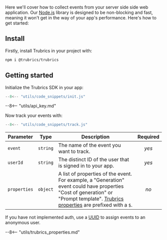 Here we'll cover how to collect events from your server side side web application. Our [Node.js](https://www.npmjs.com/package/@trubrics/trubrics) library is designed to be non-blocking and fast, meaning it won't get in the way of your app's performance. Here's how to get started:

## Install

Firstly, install Trubrics in your project with:

```bash
npm i @trubrics/trubrics
```


## Getting started

Initialize the Trubrics SDK in your app:


``` ts
--8<-- "utils/code_snippets/init.js"
```

--8<-- "utils/api_key.md"


Now track your events with:

``` ts
--8<-- "utils/code_snippets/track.js"
```

| **Parameter** | **Type** | **Description** | **Required** |
|---|:---:|---|:---:|
| `event` | `string` | The name of the event you want to track. | _yes_ |
| `userId` | `string` | The distinct ID of the user that is signed in to your app. | _yes_ |
| `properties` | `object` | A list of properties of the event. For example, a "Generation" event could have properties "Cost of generation" or "Prompt template". [Trubrics properties](#trubrics-properties) are prefixed with a `$`. | _no_ |

If you have not implemented auth, use a [UUID](https://www.npmjs.com/package/uuid) to assign events to an anonymous user.

--8<-- "utils/trubrics_properties.md"

